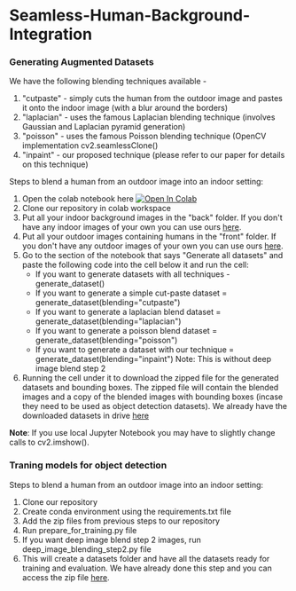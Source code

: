 # Seamless-Human-Background-Integration

### Generating Augmented Datasets
We have the following blending techniques available - 
1) "cutpaste" - simply cuts the human from the outdoor image and pastes it onto the indoor image (with a blur around the borders)
2) "laplacian" - uses the famous Laplacian blending technique (involves Gaussian and Laplacian pyramid generation)
3) "poisson" - uses the famous Poisson blending technique (OpenCV implementation cv2.seamlessClone()
4) "inpaint" - our proposed technique (please refer to our paper for details on this technique)


Steps to blend a human from an outdoor image into an indoor setting:
1) Open the colab notebook here [![Open In Colab](https://colab.research.google.com/assets/colab-badge.svg)](https://colab.research.google.com/drive/1JgsA1C_Y2OqTOZfkd5ONurR3yX3_r9WW?usp=sharing)
2) Clone our repository in colab workspace
3) Put all your indoor background images in the "back" folder. If you don't have any indoor images of your own you can use ours [here](https://drive.google.com/drive/folders/1zX4OMQAFEivr-3Po37BnGDsEGBHGJ8a2?usp=sharing).
4) Put all your outdoor images containing humans in the "front" folder. If you don't have any outdoor images of your own you can use ours [here](https://drive.google.com/drive/folders/1zX4OMQAFEivr-3Po37BnGDsEGBHGJ8a2?usp=sharing).
5) Go to the section of the notebook that says "Generate all datasets" and paste the following code into the cell below it and run the cell:
      - If you want to generate datasets with all techniques - generate_dataset()
      - If you want to generate a simple cut-paste dataset = generate_dataset(blending="cutpaste")
      - If you want to generate a laplacian blend dataset = generate_dataset(blending="laplacian")
      - If you want to generate a poisson blend dataset = generate_dataset(blending="poisson")
      - If you want to generate a dataset with our technique = generate_dataset(blending="inpaint") Note: This is without deep image blend step 2
6) Running the cell under it to download the zipped file for the generated datasets and bounding boxes. The zipped file will contain the blended images and a copy of the blended images with bounding boxes (incase they need to be used as object detection datasets).
We already have the downloaded datasets in drive [here](https://drive.google.com/drive/folders/1kM5gjWWm6CEaO1gbnBYnvurmNirJ-k0U?usp=sharing)
   
<b>Note</b>: If you use local Jupyter Notebook you may have to slightly change calls to cv2.imshow().

### Traning models for object detection
Steps to blend a human from an outdoor image into an indoor setting:
1) Clone our repository
2) Create conda environment using the requirements.txt file
3) Add the zip files from previous steps to our repository
4) Run prepare_for_training.py file
5) If you want deep image blend step 2 images, run deep_image_blending_step2.py file
6) This will create a datasets folder and have all the datasets ready for training and evaluation. We have already done this step and you can access the zip file [here](https://drive.google.com/file/d/1x_6BSGc4Ssgbqn-2WK0d-yYCM_A0t8X2/view?usp=drive_link).

